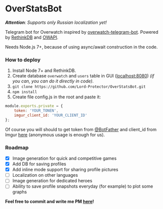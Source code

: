 # OverStatsBot
_**Attention**: Supports only Russian localization yet!_

Telegram bot for Overwatch inspired by [overwatch-telegram-bot](https://github.com/chesterhow/overwatch-telegram-bot).
Powered by [RethinkDB](https://rethinkdb.com) and [OWAPI](https://owapi.net).

Needs Node.js 7+, because of using async/await construction in the code.

### How to deploy
1. Install Node 7+ and RethinkDB.
2. Create database `overwatch` and `users` table in GUI ([localhost:8080](http://localhost:8080)) _(if you can, you can do it directly in code)_.
3. `git clone https://github.com/Lord-Protector/OverStatsBot.git`
4. `npm install`
5. Create file config.js in the root and paste it:
```javascript
module.exports.private = {
	token: 'YOUR_TONEN',
	imgur_client_id: 'YOUR_CLIENT_ID'
};
```
Of course you will should to get token from [@BotFather](https://t.me/BotFather) and 
client_id from Imgur [here](https://api.imgur.com/oauth2/addclient) (anonymous usage is enough for us).

### Roadmap
- [x] Image generation for quick and competitive games
- [x] Add DB for saving profiles
- [x] Add inline mode support for sharing profile pictures
- [ ] Localization on other languages
- [ ] Image generation for dedicated heroes
- [ ] Ability to save profile snapshots everyday (for example) to plot some graphs

**Feel free to commit and write me PM [here](https://t.me/kraso)!**
